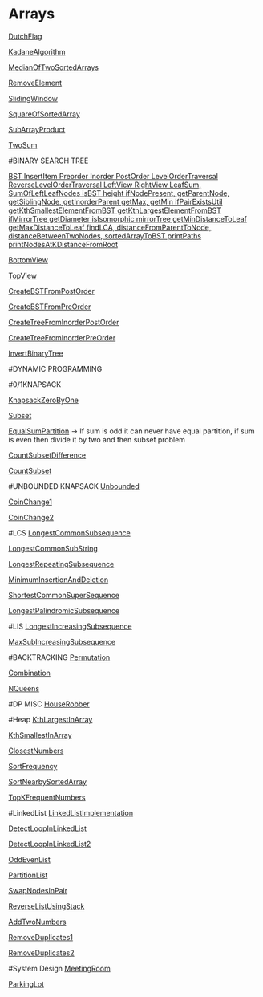 # Arrays

[DutchFlag](array/dutchflag012/DutchFlag.java)

[KadaneAlgorithm](array/kadaneAlgorithm/Kadane.java)

[MedianOfTwoSortedArrays](array/medianOfTwoSortedArrays/MedianOfTwoSortedArrays.java)

[RemoveElement](array/removeElement/RemoveElement.java)

[SlidingWindow](array/slidingWindow/SlidingWindow.java)

[SquareOfSortedArray](array/squareOfSortedArray/SquareOfSortedArray.java)

[SubArrayProduct](array/SubArrayProduct/SubArrayProduct.java)

[TwoSum](array/twoSum/TwoSum.java)

#BINARY SEARCH TREE

[BST InsertItem Preorder Inorder PostOrder
LevelOrderTraversal ReverseLevelOrderTraversal
LeftView RightView
LeafSum, SumOfLeftLeafNodes
isBST
height
ifNodePresent, getParentNode, getSiblingNode, getInorderParent
getMax, getMin
ifPairExistsUtil
getKthSmallestElementFromBST
getKthLargestElementFromBST
ifMirrorTree
getDiameter
isIsomorphic
mirrorTree
getMinDistanceToLeaf
getMaxDistanceToLeaf
findLCA,
distanceFromParentToNode,
distanceBetweenTwoNodes,
sortedArrayToBST
printPaths
printNodesAtKDistanceFromRoot](bst/BST.java)

[BottomView](bst/view/BottomViewBT.java)

[TopView](bst/view/TopViewBT.java)

[CreateBSTFromPostOrder](bst/createBst/createBSTFromPostOrder/BST.java)

[CreateBSTFromPreOrder](bst/createBst/createBSTFromPostOrder/BST.java)

[CreateTreeFromInorderPostOrder](bst/makeTree/InorderPostOrderToTree.java)

[CreateTreeFromInorderPreOrder](bst/makeTree/InorderPreOrderToTree.java)

[InvertBinaryTree](bst/InvertBinaryTree.java)

#DYNAMIC PROGRAMMING

#0/1KNAPSACK

[KnapsackZeroByOne](dp/avDp/knapsack/zeroByOne/zeroByOne/KnapsackTabulation.java)

[Subset](dp/avDp/knapsack/zeroByOne/subsetProblem/SubsetProblem.java)

[EqualSumPartition](dp/avDp/knapsack/zeroByOne/equalSumPartition/EqualSumPartition.java) 
-> If sum is odd it can never have equal partition, if sum is even then divide it by two and then subset problem

[CountSubsetDifference](dp/avDp/knapsack/zeroByOne/countSubsetDiff/CountSubsetDiff.java)

[CountSubset](dp/avDp/knapsack/zeroByOne/countSubset/SubsetProblem.java)

#UNBOUNDED KNAPSACK
[Unbounded](dp/avDp/knapsack/unbounded/unbounded/UnboundedKnapsack.java)

[CoinChange1](dp/avDp/knapsack/unbounded/coinChange/coinChange1/CoinChange1.java)

[CoinChange2](dp/avDp/knapsack/unbounded/coinChange/coinChange2/MinNoOfCoins.java)


#LCS
[LongestCommonSubsequence](dp/avDp/lcs/longestCommonSubsequence/LongestCommonSubsequence.java)

[LongestCommonSubString](dp/avDp/lcs/longestCommonSubString/LongestCommonSubString.java)

[LongestRepeatingSubsequence](dp/avDp/lcs/longestRepeatingSubsequence/LongestRepeatingSubsequence.java)

[MinimumInsertionAndDeletion](dp/avDp/lcs/minimumInsertionAndDeletion/MinimumInsertionAndDeletion.java)

[ShortestCommonSuperSequence](dp/avDp/lcs/shortestCommonSupersequence/ShortestCommonSuperSequence.java)

[LongestPalindromicSubsequence](dp/avDp/lcs/LongestPalindromicSubSequence/LongestPalindromicSubsequence.java)

#LIS
[LongestIncreasingSubsequence](dp/dpProblems/longestIncreasingSubsequence/LISApp.java)

[MaxSubIncreasingSubsequence](dp/dpProblems/maxSumIncreasingSubsequence/MaxSumIncreasingSubsequence.java)

#BACKTRACKING
[Permutation](dp/backtracking/permutation/Permutation.java)

[Combination](dp/backtracking/combination/Combination.java)

[NQueens](dp/backtracking/nQueens/NQueens.java)

#DP MISC
[HouseRobber](dp/leetCode/houseRobber/HouseRobber.java)

#Heap
[KthLargestInArray](heap/kthLargestInArray/KthLargest.java)

[KthSmallestInArray](heap/kthSmallestInArray/KthSmallestInArray.java)

[ClosestNumbers](heap/closestNumbers/ClosestNumbers.java)

[SortFrequency](heap/sortFrequency/SortFrequency.java)

[SortNearbySortedArray](heap/sortNearbySortedArray/SortNearBySortedArray.java)

[TopKFrequentNumbers](heap/topKFrequentNumbers/TopKFrequentNumbers.java)

#LinkedList
[LinkedListImplementation](linkedList/LinkedListImpl.java)

[DetectLoopInLinkedList](linkedList/DetectLoopInLinkedList.java)

[DetectLoopInLinkedList2](leetCode/LinkedList/LinkedListCycle1/LinkedList2.java)

[OddEvenList](linkedList/oddEvenList/OddEvenList.java)

[PartitionList](linkedList/partitionList/PartitionList.java)

[SwapNodesInPair](linkedList/swapNodesInPair/SwapNodesInPair.java)

[ReverseListUsingStack](leetCode/LinkedList/reverseLLUsingStack/ReverseList.java)

[AddTwoNumbers](leetCode/LinkedList/addTwoNumbers/AddTwoNumbers.java)

[RemoveDuplicates1](leetCode/LinkedList/removeDuplicates/removeDuplicates1/RemoveDuplicates1.java)

[RemoveDuplicates2](leetCode/LinkedList/removeDuplicates/removeDuplicates2/RemoveDuplicates2.java)

#System Design
[MeetingRoom](systemDesign/bkp/oops/meetingRoom/MeetingRoom.md)

[ParkingLot](systemDesign/bkp/oops/parkingLot/ParkingLot.jpg)
